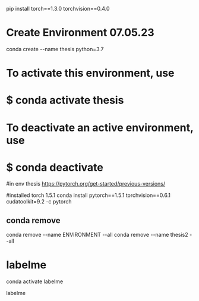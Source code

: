 pip install torch==1.3.0 torchvision==0.4.0

# Create Environment 07.05.23
conda create --name thesis python=3.7

#
# To activate this environment, use
#
#     $ conda activate thesis
#
# To deactivate an active environment, use
#
#     $ conda deactivate


#in env thesis
https://pytorch.org/get-started/previous-versions/

#installed torch 1.5.1
conda install pytorch==1.5.1 torchvision==0.6.1 cudatoolkit=9.2 -c pytorch


## conda remove 
conda remove --name ENVIRONMENT --all
conda remove --name thesis2 --all


# labelme
conda activate labelme

labelme